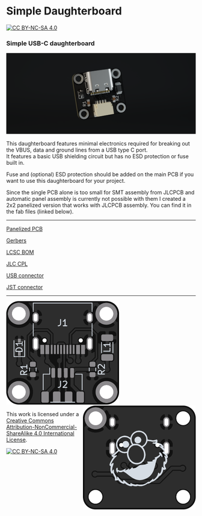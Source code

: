# Simple Daughterboard

[![CC BY-NC-SA 4.0][cc-by-nc-sa-shield]][cc-by-nc-sa]

### Simple USB-C daughterboard

<img src="render.png" alt="drawing" width="800"/>

This daughterboard features minimal electronics required for breaking out the VBUS, data and ground lines from a USB type C port.  
It features a basic USB shielding circuit but has no ESD protection or fuse built in.

Fuse and (optional) ESD protection should be added on the main PCB if you want to use this daughterboard for your project.

Since the single PCB alone is too small for SMT assembly from JLCPCB and automatic panel assembly is currently not possible with them I created a 2x2 panelized version that works with JLCPCB assembly. You can find it in the fab files (linked below).

---

[Panelized PCB](fab/sDB_panel.kicad_pcb)

[Gerbers](fab/gerbers.zip)

[LCSC BOM](fab/bom.csv)

[JLC CPL](fab/pos.csv)

[USB connector](https://lcsc.com/product-detail/USB-Type-C_Korean-Hroparts-Elec-TYPE-C-31-M-12_C165948.html)

[JST connector](https://www.digikey.com/product-detail/en/jst-sales-america-inc/SM04B-SRSS-TB-LF-SN/455-1804-1-ND/926875)

---

<img src="pcb_front.png" alt="drawing" width="300"/> <img src="pcb_back.png" alt="drawing" width="300" align="right"/>

This work is licensed under a
[Creative Commons Attribution-NonCommercial-ShareAlike 4.0 International License][cc-by-nc-sa].

[![CC BY-NC-SA 4.0][cc-by-nc-sa-image]][cc-by-nc-sa]

[cc-by-nc-sa]: http://creativecommons.org/licenses/by-nc-sa/4.0/
[cc-by-nc-sa-image]: https://licensebuttons.net/l/by-nc-sa/4.0/88x31.png
[cc-by-nc-sa-shield]: https://img.shields.io/badge/License-CC%20BY--NC--SA%204.0-lightgrey.svg
